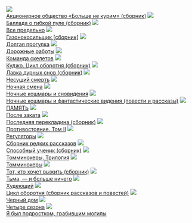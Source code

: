 ![](/books/sf_horror/Стивен%20Кинг/Акционерное%20общество%20«Больше%20не%20курим»%20(сборник).jpg)  
[Акционерное общество «Больше не курим» (сборник)](/books/sf_horror/Стивен%20Кинг/Акционерное%20общество%20«Больше%20не%20курим»%20(сборник))
![](/books/sf_horror/Стивен%20Кинг/Баллада%20о%20гибкой%20пуле%20(сборник).jpg)  
[Баллада о гибкой пуле (сборник)](/books/sf_horror/Стивен%20Кинг/Баллада%20о%20гибкой%20пуле%20(сборник))
![](/books/sf_horror/Стивен%20Кинг/Все%20предельно.jpg)  
[Все предельно](/books/sf_horror/Стивен%20Кинг/Все%20предельно)
![](/books/sf_horror/Стивен%20Кинг/Газонокосильщик%20[сборник].jpg)  
[Газонокосильщик [сборник]](/books/sf_horror/Стивен%20Кинг/Газонокосильщик%20[сборник])
![](/books/sf_horror/Стивен%20Кинг/Долгая%20прогулка.jpg)  
[Долгая прогулка](/books/sf_horror/Стивен%20Кинг/Долгая%20прогулка)
![](/books/sf_horror/Стивен%20Кинг/Дорожные%20работы.jpg)  
[Дорожные работы](/books/sf_horror/Стивен%20Кинг/Дорожные%20работы)
![](/books/sf_horror/Стивен%20Кинг/Команда%20скелетов.jpg)  
[Команда скелетов](/books/sf_horror/Стивен%20Кинг/Команда%20скелетов)
![](/books/sf_horror/Стивен%20Кинг/Куджо.%20Цикл%20оборотня%20(сборник).jpg)  
[Куджо. Цикл оборотня (сборник)](/books/sf_horror/Стивен%20Кинг/Куджо.%20Цикл%20оборотня%20(сборник))
![](/books/sf_horror/Стивен%20Кинг/Лавка%20дурных%20снов%20(сборник).jpg)  
[Лавка дурных снов (сборник)](/books/sf_horror/Стивен%20Кинг/Лавка%20дурных%20снов%20(сборник))
![](/books/sf_horror/Стивен%20Кинг/Несущий%20смерть.jpg)  
[Несущий смерть](/books/sf_horror/Стивен%20Кинг/Несущий%20смерть)
![](/books/sf_horror/Стивен%20Кинг/Ночная%20смена.jpg)  
[Ночная смена](/books/sf_horror/Стивен%20Кинг/Ночная%20смена)
![](/books/sf_horror/Стивен%20Кинг/Ночные%20кошмары%20и%20сновидения.jpg)  
[Ночные кошмары и сновидения](/books/sf_horror/Стивен%20Кинг/Ночные%20кошмары%20и%20сновидения)
![](/books/sf_horror/Стивен%20Кинг/Ночные%20кошмары%20и%20фантастические%20видения%20(повести%20и%20рассказы).jpg)  
[Ночные кошмары и фантастические видения (повести и рассказы)](/books/sf_horror/Стивен%20Кинг/Ночные%20кошмары%20и%20фантастические%20видения%20(повести%20и%20рассказы))
![](/books/sf_horror/Стивен%20Кинг/ПАМЯТЬ.jpg)  
[ПАМЯТЬ](/books/sf_horror/Стивен%20Кинг/ПАМЯТЬ)
![](/books/sf_horror/Стивен%20Кинг/После%20заката.jpg)  
[После заката](/books/sf_horror/Стивен%20Кинг/После%20заката)
![](/books/sf_horror/Стивен%20Кинг/Последняя%20перекладина%20(сборник).jpg)  
[Последняя перекладина (сборник)](/books/sf_horror/Стивен%20Кинг/Последняя%20перекладина%20(сборник))
![](/books/sf_horror/Стивен%20Кинг/Противостояние.%20Том%20II.jpg)  
[Противостояние. Том II](/books/sf_horror/Стивен%20Кинг/Противостояние.%20Том%20II)
![](/books/sf_horror/Стивен%20Кинг/Регуляторы.jpg)  
[Регуляторы](/books/sf_horror/Стивен%20Кинг/Регуляторы)
![](/books/sf_horror/Стивен%20Кинг/Сборник%20редких%20рассказов.jpg)  
[Сборник редких рассказов](/books/sf_horror/Стивен%20Кинг/Сборник%20редких%20рассказов)
![](/books/sf_horror/Стивен%20Кинг/Способный%20ученик%20(сборник).jpg)  
[Способный ученик (сборник)](/books/sf_horror/Стивен%20Кинг/Способный%20ученик%20(сборник))
![](/books/sf_horror/Стивен%20Кинг/Томминокеры.%20Трилогия.jpg)  
[Томминокеры. Трилогия](/books/sf_horror/Стивен%20Кинг/Томминокеры.%20Трилогия)
![](/books/sf_horror/Стивен%20Кинг/Томминокеры.jpg)  
[Томминокеры](/books/sf_horror/Стивен%20Кинг/Томминокеры)
![](/books/sf_horror/Стивен%20Кинг/Тот,%20кто%20хочет%20выжить%20(сборник).jpg)  
[Тот, кто хочет выжить (сборник)](/books/sf_horror/Стивен%20Кинг/Тот,%20кто%20хочет%20выжить%20(сборник))
![](/books/sf_horror/Стивен%20Кинг/Тьма,%20—%20и%20больше%20ничего.jpg)  
[Тьма, — и больше ничего](/books/sf_horror/Стивен%20Кинг/Тьма,%20—%20и%20больше%20ничего)
![](/books/sf_horror/Стивен%20Кинг/Худеющий.jpg)  
[Худеющий](/books/sf_horror/Стивен%20Кинг/Худеющий)
![](/books/sf_horror/Стивен%20Кинг/Цикл%20оборотня%20(сборник%20рассказов%20и%20повестей).jpg)  
[Цикл оборотня (сборник рассказов и повестей)](/books/sf_horror/Стивен%20Кинг/Цикл%20оборотня%20(сборник%20рассказов%20и%20повестей))
![](/books/sf_horror/Стивен%20Кинг/Черный%20дом.jpg)  
[Черный дом](/books/sf_horror/Стивен%20Кинг/Черный%20дом)
![](/books/sf_horror/Стивен%20Кинг/Четыре%20сезона.jpg)  
[Четыре сезона](/books/sf_horror/Стивен%20Кинг/Четыре%20сезона)
![](/books/sf_horror/Стивен%20Кинг/Я%20был%20подростком,%20грабившим%20могилы.jpg)  
[Я был подростком, грабившим могилы](/books/sf_horror/Стивен%20Кинг/Я%20был%20подростком,%20грабившим%20могилы)